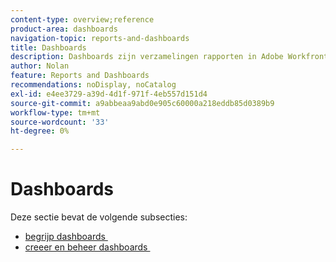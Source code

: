 ```yaml
---
content-type: overview;reference
product-area: dashboards
navigation-topic: reports-and-dashboards
title: Dashboards
description: Dashboards zijn verzamelingen rapporten in Adobe Workfront. Bekijk deze gebieden om inzicht te krijgen in dashboards in Workfront.
author: Nolan
feature: Reports and Dashboards
recommendations: noDisplay, noCatalog
exl-id: e4ee3729-a39d-4d1f-971f-4eb557d151d4
source-git-commit: a9abbeaa9abd0e905c60000a218eddb85d0389b9
workflow-type: tm+mt
source-wordcount: '33'
ht-degree: 0%

---
```


# Dashboards

<!-- Audited: 1/2025 -->

Deze sectie bevat de volgende subsecties:

* [&#x200B; begrijp dashboards &#x200B;](../../reports-and-dashboards/dashboards/understanding-dashboards/understand-dashboards.md)
* [&#x200B; creeer en beheer dashboards &#x200B;](../../reports-and-dashboards/dashboards/creating-and-managing-dashboards/create-and-manage-dashboards.md)
